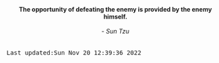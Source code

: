 
<div align="center"><b><span>The opportunity of defeating the enemy is provided by the enemy himself.</span></b><br><br><i> - Sun Tzu</i></div>
<br><br><kbd>Last updated:Sun Nov 20 12:39:36 2022</kbd>